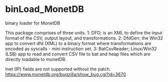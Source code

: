 # binLoad_MonetDB
binary loader for MonetDB

This package comprises of three units.
1: DFD; is an XML to define the input format of the CSV, output layout, and transformations.
2:  DfdGen; the Win32 app to convert dfd (XML) to a binary format where transformations are encoded as syscalls - mini instruction set.
3: BatCsvReader; Linux/Win32 (LSB) app to read and convert CSV file to bat and heap files which are directly loadable to monetDB.

Inet (IP) fields are not supported without the patch.
https://www.monetdb.org/bugzilla/show_bug.cgi?id=3670
